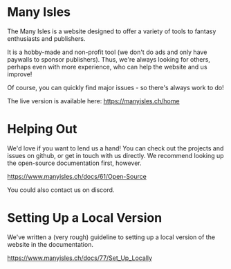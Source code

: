 # Many Isles
The Many Isles is a website designed to offer a variety of tools to fantasy enthusiasts and publishers.

It is a hobby-made and non-profit tool (we don't do ads and only have paywalls to sponsor publishers). Thus, we're always looking for others, perhaps even with more experience, who can help the website and us improve!

Of course, you can quickly find major issues - so there's always work to do!

The live version is available here: https://manyisles.ch/home

# Helping Out
We'd love if you want to lend us a hand! You can check out the projects and issues on github, or get in touch with us directly. We recommend looking up the open-source documentation first, however.

https://www.manyisles.ch/docs/61/Open-Source

You could also contact us on discord.

# Setting Up a Local Version
We've written a (very rough) guideline to setting up a local version of the website in the documentation.

https://www.manyisles.ch/docs/77/Set_Up_Locally
